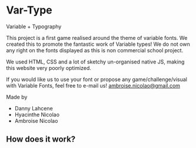 # Var-Type
Variable + Typography

This project is a first game realised around the theme of variable fonts. We created this to promote the fantastic work of Variable types!
We do not own any right on the fonts displayed as this is non commercial school project.

We used HTML, CSS and a lot of sketchy un-organised native JS, making this website very poorly optimized.

If you would like us to use your font or propose any game/challenge/visual with Variable Fonts, feel free to e-mail us!
ambroise.nicolao@gmail.com

Made by
- Danny Lahcene
- Hyacinthe Nicolao
- Ambroise Nicolao

<h2> How does it work? </h2>
